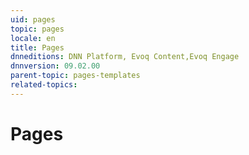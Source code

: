 ```yaml
---
uid: pages
topic: pages
locale: en
title: Pages
dnneditions: DNN Platform, Evoq Content,Evoq Engage
dnnversion: 09.02.00
parent-topic: pages-templates
related-topics:
---
```


# Pages